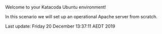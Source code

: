 Welcome to your Katacoda Ubuntu environment!

In this scenario we will set up an operational Apache server from scratch.

Last update: Friday 20 December  13:37:11 AEDT 2019
